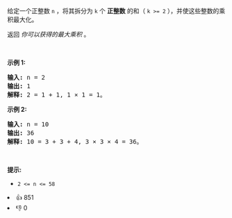 <p>给定一个正整数&nbsp;<code>n</code>&nbsp;，将其拆分为 <code>k</code> 个 <strong>正整数</strong> 的和（&nbsp;<code>k &gt;= 2</code>&nbsp;），并使这些整数的乘积最大化。</p>

<p>返回 <em>你可以获得的最大乘积</em>&nbsp;。</p>

<p>&nbsp;</p>

<p><strong>示例 1:</strong></p>

<pre>
<strong>输入: </strong>n = 2
<strong>输出: </strong>1
<strong>解释: </strong>2 = 1 + 1, 1 × 1 = 1。</pre>

<p><strong>示例&nbsp;2:</strong></p>

<pre>
<strong>输入: </strong>n = 10
<strong>输出: </strong>36
<strong>解释: </strong>10 = 3 + 3 + 4, 3 ×&nbsp;3 ×&nbsp;4 = 36。</pre>

<p>&nbsp;</p>

<p><strong>提示:</strong></p>

<ul>
	<li><code>2 &lt;= n &lt;= 58</code></li>
</ul>
<div><li>👍 851</li><li>👎 0</li></div>